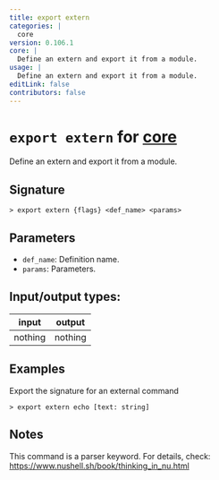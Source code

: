 ```yaml
---
title: export extern
categories: |
  core
version: 0.106.1
core: |
  Define an extern and export it from a module.
usage: |
  Define an extern and export it from a module.
editLink: false
contributors: false
---
```

<!-- This file is automatically generated. Please edit the command in https://github.com/nushell/nushell instead. -->

# `export extern` for [core](/commands/categories/core.md)

<div class='command-title'>Define an extern and export it from a module.</div>

## Signature

```> export extern {flags} <def_name> <params>```

## Parameters

 -  `def_name`: Definition name.
 -  `params`: Parameters.


## Input/output types:

| input   | output  |
| ------- | ------- |
| nothing | nothing |
## Examples

Export the signature for an external command
```nu
> export extern echo [text: string]

```

## Notes
This command is a parser keyword. For details, check:
  https://www.nushell.sh/book/thinking_in_nu.html